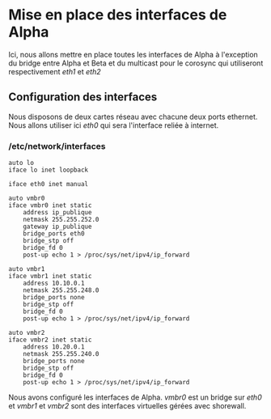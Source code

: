 # Mise en place des interfaces de Alpha

Ici, nous allons mettre en place toutes les interfaces de Alpha à l'exception du bridge entre Alpha et Beta et du multicast pour le corosync qui utiliseront respectivement _eth1_ et _eth2_

## Configuration des interfaces
Nous disposons de deux cartes réseau avec chacune deux ports ethernet. Nous allons utiliser ici _eth0_ qui sera l'interface reliée à internet.

### /etc/network/interfaces
```
auto lo
iface lo inet loopback

iface eth0 inet manual

auto vmbr0
iface vmbr0 inet static
	address ip_publique
	netmask 255.255.252.0
	gateway ip_publique
	bridge_ports eth0
	bridge_stp off
	bridge_fd 0
	post-up echo 1 > /proc/sys/net/ipv4/ip_forward

auto vmbr1
iface vmbr1 inet static
	address 10.10.0.1
	netmask 255.255.248.0
	bridge_ports none
	bridge_stp off
	bridge_fd 0
	post-up echo 1 > /proc/sys/net/ipv4/ip_forward

auto vmbr2
iface vmbr2 inet static
	address 10.20.0.1
	netmask	255.255.240.0
	bridge_ports none
	bridge_stp off
	bridge_fd 0
	post-up echo 1 > /proc/sys/net/ipv4/ip_forward
```

Nous avons configuré les interfaces de Alpha. _vmbr0_ est un bridge sur _eth0_ et _vmbr1_ et _vmbr2_ sont des interfaces virtuelles gérées avec shorewall.
